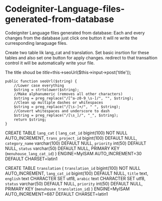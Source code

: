 # Codeigniter-Language-files-generated-from-database
Codeigniter Language files generated from database: Each and every changes from the database just click one button it will re write the curresponding lanaguage files.

Create two table lik lang_cat and translation. Set basic insrtion for these tables and also set one button for apply changes. redirect to that transaltion control it will be automatically write your file.

The title shoud be 
 $title=$this->seoUrl($this->input->post('title'));
  
    public function seoUrl($string) {
        //Lower case everything
        $string = strtolower($string);
        //Make alphanumeric (removes all other characters)
        $string = preg_replace("/[^a-z0-9_\s-]/", "", $string);
        //Clean up multiple dashes or whitespaces
        $string = preg_replace("/[\s-]+/", " ", $string);
        //Convert whitespaces and underscore to dash
        $string = preg_replace("/[\s_]/", "_", $string);
        return $string;
    }

CREATE TABLE `lang_cat` (
 `lang_cat_id` bigint(100) NOT NULL AUTO_INCREMENT,
 `trans_project_id` bigint(100) DEFAULT NULL,
 `category_name` varchar(100) DEFAULT NULL,
 `priority` int(50) DEFAULT NULL,
 `status` varchar(50) DEFAULT NULL,
 PRIMARY KEY (`menuhouse_lang_cat_id`)
) ENGINE=MyISAM AUTO_INCREMENT=30 DEFAULT CHARSET=latin1

CREATE TABLE `translation` (
 `translation_id` bigint(100) NOT NULL AUTO_INCREMENT,
 `lang_cat_id` bigint(100) DEFAULT NULL,
 `title` text,
 `english` text CHARACTER SET utf8,
 `arabic` text CHARACTER SET utf8,
 `status` varchar(50) DEFAULT NULL,
 `priority` int(50) DEFAULT NULL,
 PRIMARY KEY (`menuhouse_translation_id`)
) ENGINE=MyISAM AUTO_INCREMENT=687 DEFAULT CHARSET=latin1
